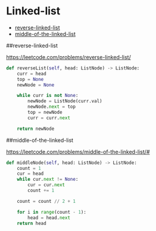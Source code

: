 # Linked-list

+ [reverse-linked-list](#reverse-linked-list)
+ [middle-of-the-linked-list](#middle-of-the-linked-list)


##reverse-linked-list

https://leetcode.com/problems/reverse-linked-list/

```python
def reverseList(self, head: ListNode) -> ListNode:
    curr = head
    top = None
    newNode = None

    while curr is not None:
        newNode = ListNode(curr.val)
        newNode.next = top
        top = newNode
        curr = curr.next

    return newNode

```

##middle-of-the-linked-list

https://leetcode.com/problems/middle-of-the-linked-list/#

```python
def middleNode(self, head: ListNode) -> ListNode:
    count = 1
    cur = head
    while cur.next != None:
        cur = cur.next
        count += 1

    count = count // 2 + 1

    for i in range(count - 1):
        head = head.next
    return head

```
